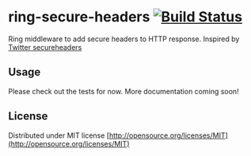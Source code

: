 # ring-secure-headers  [![Build Status](https://travis-ci.org/dhruvchandna/ring-secure-headers.png?branch=master)](https://travis-ci.org/dhruvchandna/ring-secure-headers)


Ring middleware to add secure headers to HTTP response. Inspired by [Twitter secureheaders](https://github.com/twitter/secureheaders)

## Usage
Please check out the tests for now. More documentation coming soon!

## License

Distributed under MIT license [http://opensource.org/licenses/MIT](http://opensource.org/licenses/MIT)
